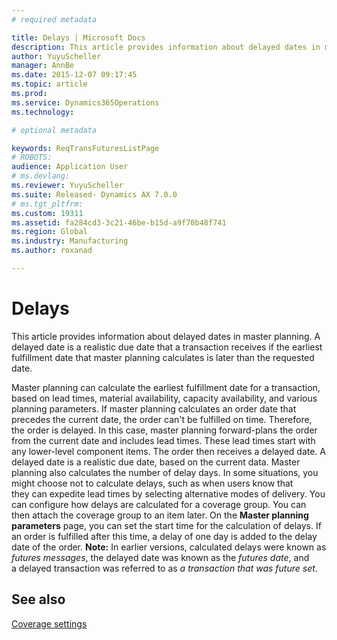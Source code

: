 ```yaml
---
# required metadata

title: Delays | Microsoft Docs
description: This article provides information about delayed dates in master planning. A delayed date is a realistic due date that a transaction receives if the earliest fulfillment date that master planning calculates is later than the requested date.
author: YuyuScheller
manager: AnnBe
ms.date: 2015-12-07 09:17:45
ms.topic: article
ms.prod: 
ms.service: Dynamics365Operations
ms.technology: 

# optional metadata

keywords: ReqTransFuturesListPage
# ROBOTS: 
audience: Application User
# ms.devlang: 
ms.reviewer: YuyuScheller
ms.suite: Released- Dynamics AX 7.0.0
# ms.tgt_pltfrm: 
ms.custom: 19311
ms.assetid: fa284cd3-3c21-46be-b15d-a9f70b48f741
ms.region: Global
ms.industry: Manufacturing
ms.author: roxanad

---
```


# Delays

This article provides information about delayed dates in master planning. A delayed date is a realistic due date that a transaction receives if the earliest fulfillment date that master planning calculates is later than the requested date.

Master planning can calculate the earliest fulfillment date for a transaction, based on lead times, material availability, capacity availability, and various planning parameters. If master planning calculates an order date that precedes the current date, the order can't be fulfilled on time. Therefore, the order is delayed. In this case, master planning forward-plans the order from the current date and includes lead times. These lead times start with any lower-level component items. The order then receives a delayed date. A delayed date is a realistic due date, based on the current data. Master planning also calculates the number of delay days. In some situations, you might choose not to calculate delays, such as when users know that they can expedite lead times by selecting alternative modes of delivery. You can configure how delays are calculated for a coverage group. You can then attach the coverage group to an item later. On the **Master planning parameters** page, you can set the start time for the calculation of delays. If an order is fulfilled after this time, a delay of one day is added to the delay date of the order. **Note:** In earlier versions, calculated delays were known as *futures messages*, the delayed date was known as the *futures date*, and a delayed transaction was referred to as *a transaction that was future set*.

See also
--------

[Coverage settings](https://docs.microsoft.com/en-us/dynamics365/operations/manufacturing/master-planning/coverage-settings)

